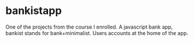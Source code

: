 # bankistapp
One of the projects from the course I enrolled. A javascript bank app, bankist stands for bank+minimalist. Users accounts at the home of the app.
